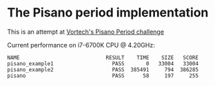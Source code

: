 The Pisano period implementation
================================

This is an attempt at [Vortech's Pisano Period challenge](https://github.com/vortechbv/pi-day-2023)

Current performance on i7-6700K CPU @ 4.20GHz:

    NAME                            RESULT    TIME    SIZE   SCORE
    pisano_example1                   PASS       0   33004   33004
    pisano_example2                   PASS  385491     794  386285
    pisano                            PASS      58     197     255
